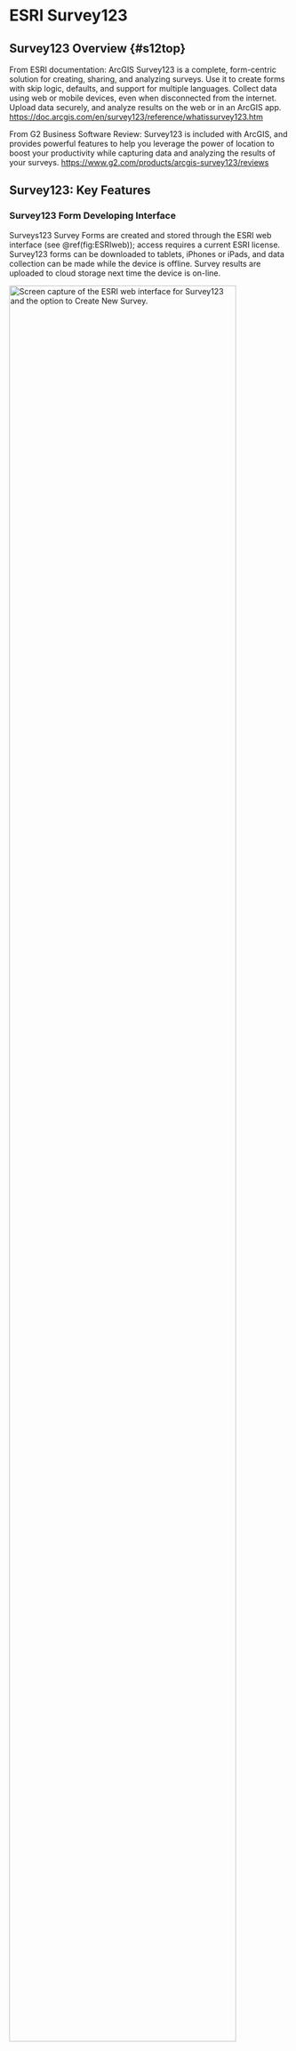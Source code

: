
# ESRI Survey123 

## Survey123 Overview  {#s12top} 

From ESRI documentation: ArcGIS Survey123 is a complete, form-centric solution for creating, sharing, and analyzing surveys. Use it to create forms with skip logic, defaults, and support for multiple languages. Collect data using web or mobile devices, even when disconnected from the internet. Upload data securely, and analyze results on the web or in an ArcGIS app. 
https://doc.arcgis.com/en/survey123/reference/whatissurvey123.htm

From G2 Business Software Review: Survey123 is included with ArcGIS, and provides powerful features to help you leverage the power of location to boost your productivity while capturing data and analyzing the results of your surveys. https://www.g2.com/products/arcgis-survey123/reviews


## Survey123: Key Features 

### Survey123 Form Developing Interface

Surveys123 Survey Forms are created and stored through the ESRI web interface (see \@ref(fig:ESRIweb)); access requires a current ESRI license. Survey123 forms can be downloaded to tablets, iPhones or iPads, and data collection can be made while the device is offline. Survey results are uploaded to cloud storage next time the device is on-line. 





<div class="figure">
<img src="images/survey123/ESRIweb.png" alt="Screen capture of the ESRI web interface for Survey123 and the option to Create New Survey." width="90%" />
<p class="caption">(\#fig:ESRIweb)Screen capture of the ESRI web interface for Survey123 and the option to Create New Survey.</p>
</div>

There are two main options for designing a Survey123 survey form (\@ref(fig:ESRIweb2)): the Web Designer or Survey123 Connect tool. The Web Designer is a web-based menu-driven GUI that does not require learning any specific coding to set up a basic survey form.  Survey questions and response types can be specified using a drag and drop tool.



<div class="figure">
<img src="images/survey123/ESRIweb2.png" alt="Screen capture of the ESRI web interface for Survey123 highlighting the two main options for designing a Survey123 form: the web designer or the Survey123 Connect tool." width="90%" />
<p class="caption">(\#fig:ESRIweb2)Screen capture of the ESRI web interface for Survey123 highlighting the two main options for designing a Survey123 form: the web designer or the Survey123 Connect tool.</p>
</div>



Survey123 Connect is an option for more advanced survey form design, such as a nested structure or calculated responses from user inputs.  The Survey123 Connect approach requires defining the more advanced form properties within an ‘XLSForm spreadsheet’ using the XLSForm coding language (XLSForm spreadsheets: \@ref(fig:xlsform) and \@ref(fig:xlsform2)).  ESRI documentation for both Web designer and Connect can be found at: https://doc.arcgis.com/en/survey123/browser/create-surveys/createsurveys.htm
XLSForm formatting language is described at: https://xlsform.org/en/.


<div class="figure">
<img src="images/survey123/survey123_xlsform.png" alt="Screen capture of ESRI Survey123 Connect software demonstrating the use of the XLSForm spreadsheet-based coding language and the ability to directly edit the JavaScript code that is linked to XLSForm parameters." width="90%" />
<p class="caption">(\#fig:xlsform)Screen capture of ESRI Survey123 Connect software demonstrating the use of the XLSForm spreadsheet-based coding language and the ability to directly edit the JavaScript code that is linked to XLSForm parameters.</p>
</div>



<div class="figure">
<img src="images/survey123/survey123_xlsform2.png" alt="Screen capture of ArcGIS website description of the XLSForm features: https://gis.idaho.gov/wp-content/uploads/2021/03/ArcGIS-Apps-for-the-Field-State-of-ID.pdf." width="90%" />
<p class="caption">(\#fig:xlsform2)Screen capture of ArcGIS website description of the XLSForm features: https://gis.idaho.gov/wp-content/uploads/2021/03/ArcGIS-Apps-for-the-Field-State-of-ID.pdf.</p>
</div>


## Survey123: Criteria Tables

### Survey123: Forms Options




<div style="border: 1px solid #ddd; padding: 0px; overflow-y: scroll; height:600px; overflow-x: scroll; width:800px; "><table class=" lightable-paper table" style='font-family: "Arial Narrow", arial, helvetica, sans-serif; margin-left: auto; margin-right: auto; font-size: 18px; width: auto !important; margin-left: auto; margin-right: auto;'>
<caption style="font-size: initial !important;">(\#tab:s1form)Forms Options</caption>
 <thead>
  <tr>
   <th style="text-align:left;position: sticky; top:0; background-color: #FFFFFF;position: sticky; top:0; background-color: #FFFFFF;"> Category </th>
   <th style="text-align:left;position: sticky; top:0; background-color: #FFFFFF;position: sticky; top:0; background-color: #FFFFFF;"> Feature </th>
   <th style="text-align:left;position: sticky; top:0; background-color: #FFFFFF;position: sticky; top:0; background-color: #FFFFFF;"> Available </th>
   <th style="text-align:left;position: sticky; top:0; background-color: #FFFFFF;position: sticky; top:0; background-color: #FFFFFF;"> Description </th>
   <th style="text-align:left;position: sticky; top:0; background-color: #FFFFFF;position: sticky; top:0; background-color: #FFFFFF;"> Group Notes </th>
   <th style="text-align:left;position: sticky; top:0; background-color: #FFFFFF;position: sticky; top:0; background-color: #FFFFFF;"> External  Reviews </th>
   <th style="text-align:left;position: sticky; top:0; background-color: #FFFFFF;position: sticky; top:0; background-color: #FFFFFF;"> Score(0-3) </th>
  </tr>
 </thead>
<tbody>
  <tr>
   <td style="text-align:left;min-width: 2cm; font-weight: bold;max-width: 3cm; font-weight: bold;"> Data entry validation/QC </td>
   <td style="text-align:left;min-width: 2cm; max-width: 3cm; "> Geo-referencing </td>
   <td style="text-align:left;min-width: 2cm; max-width: 2.5cm; "> Yes </td>
   <td style="text-align:left;min-width: 4.5cm; max-width: 5cm; "> Every Survey123 entry (object?) has an associated lat/long data </td>
   <td style="text-align:left;min-width: 4.5cm; max-width: 5cm; "> Uses device navigation: phone app or GPS device; Data can open in data in ArcGIS maps directly; Can change base map; Default is current location; Can tap the map to change location [test](https://doc.arcgis.com/en/survey123/browser/analyze-results/viewresults.htm#:~:text=Under%20the%20title%20for%20your,geodatabase%20and%20download%20your%20data) </td>
   <td style="text-align:left;min-width: 2cm; ">  </td>
   <td style="text-align:left;min-width: 3cm; "> 3 </td>
  </tr>
  <tr>
   <td style="text-align:left;min-width: 2cm; font-weight: bold;max-width: 3cm; font-weight: bold;">  </td>
   <td style="text-align:left;min-width: 2cm; max-width: 3cm; "> Constrained choices from a list </td>
   <td style="text-align:left;min-width: 2cm; max-width: 2.5cm; "> Yes </td>
   <td style="text-align:left;min-width: 4.5cm; max-width: 5cm; "> Web Designer </td>
   <td style="text-align:left;min-width: 4.5cm; max-width: 5cm; "> -Restricted lengths, Default values (e.g., Date, Time from device) </td>
   <td style="text-align:left;min-width: 2cm; ">  </td>
   <td style="text-align:left;min-width: 3cm; "> 2 </td>
  </tr>
  <tr>
   <td style="text-align:left;min-width: 2cm; font-weight: bold;max-width: 3cm; font-weight: bold;">  </td>
   <td style="text-align:left;min-width: 2cm; max-width: 3cm; ">  </td>
   <td style="text-align:left;min-width: 2cm; max-width: 2.5cm; "> Yes </td>
   <td style="text-align:left;min-width: 4.5cm; max-width: 5cm; "> Survey123 Connect: XLSForm spreadsheet </td>
   <td style="text-align:left;min-width: 4.5cm; max-width: 5cm; "> Above functionality, plus more advanced options such as: - select multiple responses from a list;smart fields: expressions and formulas to control the allowable input (e.g., total percentage &lt;= 100%)
- Auto limit by partial input
- Auto-completed suggestion </td>
   <td style="text-align:left;min-width: 2cm; ">  </td>
   <td style="text-align:left;min-width: 3cm; "> 1 </td>
  </tr>
  <tr>
   <td style="text-align:left;min-width: 2cm; font-weight: bold;max-width: 3cm; font-weight: bold;">  </td>
   <td style="text-align:left;min-width: 2cm; max-width: 3cm; "> Rules guiding answer series (e.g., “Conditional Questions” and “Skips”) </td>
   <td style="text-align:left;min-width: 2cm; max-width: 2.5cm; "> Yes </td>
   <td style="text-align:left;min-width: 4.5cm; max-width: 5cm; "> Web Designer  </td>
   <td style="text-align:left;min-width: 4.5cm; max-width: 5cm; "> This can be done with Web Designer using the ‘Set rule function’; However, in Web Designer, this function is limited to Single choice, Dropdown, Likert scale, and Rating questions </td>
   <td style="text-align:left;min-width: 2cm; "> [tst4](https://support.esri.com/en/technical-article/000022942) </td>
   <td style="text-align:left;min-width: 3cm; ">  </td>
  </tr>
  <tr>
   <td style="text-align:left;min-width: 2cm; font-weight: bold;max-width: 3cm; font-weight: bold;">  </td>
   <td style="text-align:left;min-width: 2cm; max-width: 3cm; ">  </td>
   <td style="text-align:left;min-width: 2cm; max-width: 2.5cm; "> Yes </td>
   <td style="text-align:left;min-width: 4.5cm; max-width: 5cm; "> Survey123 Connect: XLSForm spreadsheet </td>
   <td style="text-align:left;min-width: 4.5cm; max-width: 5cm; ">  </td>
   <td style="text-align:left;min-width: 2cm; ">  </td>
   <td style="text-align:left;min-width: 3cm; ">  </td>
  </tr>
  <tr>
   <td style="text-align:left;min-width: 2cm; font-weight: bold;max-width: 3cm; font-weight: bold;">  </td>
   <td style="text-align:left;min-width: 2cm; max-width: 3cm; "> Constrained choices from an external table </td>
   <td style="text-align:left;min-width: 2cm; max-width: 2.5cm; ">  </td>
   <td style="text-align:left;min-width: 4.5cm; max-width: 5cm; ">  </td>
   <td style="text-align:left;min-width: 4.5cm; max-width: 5cm; ">  </td>
   <td style="text-align:left;min-width: 2cm; ">  </td>
   <td style="text-align:left;min-width: 3cm; ">  </td>
  </tr>
  <tr>
   <td style="text-align:left;min-width: 2cm; font-weight: bold;max-width: 3cm; font-weight: bold;">  </td>
   <td style="text-align:left;min-width: 2cm; max-width: 3cm; "> Form Version Control </td>
   <td style="text-align:left;min-width: 2cm; max-width: 2.5cm; ">  </td>
   <td style="text-align:left;min-width: 4.5cm; max-width: 5cm; ">  </td>
   <td style="text-align:left;min-width: 4.5cm; max-width: 5cm; ">  </td>
   <td style="text-align:left;min-width: 2cm; ">  </td>
   <td style="text-align:left;min-width: 3cm; ">  </td>
  </tr>
  <tr>
   <td style="text-align:left;min-width: 2cm; font-weight: bold;max-width: 3cm; font-weight: bold;">  </td>
   <td style="text-align:left;min-width: 2cm; max-width: 3cm; "> Real-time Data Review </td>
   <td style="text-align:left;min-width: 2cm; max-width: 2.5cm; "> Yes </td>
   <td style="text-align:left;min-width: 4.5cm; max-width: 5cm; "> Survey123 HUB </td>
   <td style="text-align:left;min-width: 4.5cm; max-width: 5cm; "> The HUB webbased tool allows one to review raw data and summarize data submitted to each survey in the ‘Data’ and ‘Analyze’ tabs; Other summaries: word clouds, frequency plots </td>
   <td style="text-align:left;min-width: 2cm; ">  </td>
   <td style="text-align:left;min-width: 3cm; ">  </td>
  </tr>
  <tr>
   <td style="text-align:left;min-width: 2cm; font-weight: bold;max-width: 3cm; font-weight: bold;">  </td>
   <td style="text-align:left;min-width: 2cm; max-width: 3cm; ">  </td>
   <td style="text-align:left;min-width: 2cm; max-width: 2.5cm; "> No </td>
   <td style="text-align:left;min-width: 4.5cm; max-width: 5cm; "> Survey123 Connect </td>
   <td style="text-align:left;min-width: 4.5cm; max-width: 5cm; "> In trial demo, it was difficult to produce a listing of the lengths which was needed for field QC </td>
   <td style="text-align:left;min-width: 2cm; ">  </td>
   <td style="text-align:left;min-width: 3cm; ">  </td>
  </tr>
  <tr>
   <td style="text-align:left;min-width: 2cm; font-weight: bold;max-width: 3cm; font-weight: bold;">  </td>
   <td style="text-align:left;min-width: 2cm; max-width: 3cm; "> Real-time Edit (“on the fly”) </td>
   <td style="text-align:left;min-width: 2cm; max-width: 2.5cm; "> Yes </td>
   <td style="text-align:left;min-width: 4.5cm; max-width: 5cm; "> User needs to open a separate tab to edit the responses </td>
   <td style="text-align:left;min-width: 4.5cm; max-width: 5cm; ">  </td>
   <td style="text-align:left;min-width: 2cm; ">  </td>
   <td style="text-align:left;min-width: 3cm; ">  </td>
  </tr>
  <tr>
   <td style="text-align:left;min-width: 2cm; font-weight: bold;max-width: 3cm; font-weight: bold;"> Ease of Form Development </td>
   <td style="text-align:left;min-width: 2cm; max-width: 3cm; "> Intuitive form design tool </td>
   <td style="text-align:left;min-width: 2cm; max-width: 2.5cm; "> Yes </td>
   <td style="text-align:left;min-width: 4.5cm; max-width: 5cm; "> Web designer </td>
   <td style="text-align:left;min-width: 4.5cm; max-width: 5cm; "> Web designer intuitive </td>
   <td style="text-align:left;min-width: 2cm; ">  </td>
   <td style="text-align:left;min-width: 3cm; ">  </td>
  </tr>
  <tr>
   <td style="text-align:left;min-width: 2cm; font-weight: bold;max-width: 3cm; font-weight: bold;">  </td>
   <td style="text-align:left;min-width: 2cm; max-width: 3cm; ">  </td>
   <td style="text-align:left;min-width: 2cm; max-width: 2.5cm; "> No </td>
   <td style="text-align:left;min-width: 4.5cm; max-width: 5cm; "> Survey123 Connect: XLSForm spreadsheet </td>
   <td style="text-align:left;min-width: 4.5cm; max-width: 5cm; "> XLSForm formatting language required some effort to pick up. </td>
   <td style="text-align:left;min-width: 2cm; ">  </td>
   <td style="text-align:left;min-width: 3cm; ">  </td>
  </tr>
  <tr>
   <td style="text-align:left;min-width: 2cm; font-weight: bold;max-width: 3cm; font-weight: bold;">  </td>
   <td style="text-align:left;min-width: 2cm; max-width: 3cm; "> Coding language required? </td>
   <td style="text-align:left;min-width: 2cm; max-width: 2.5cm; "> No </td>
   <td style="text-align:left;min-width: 4.5cm; max-width: 5cm; "> Web designer </td>
   <td style="text-align:left;min-width: 4.5cm; max-width: 5cm; "> Web designer is a GUI tool that is menu driven and does not require learning any coding </td>
   <td style="text-align:left;min-width: 2cm; ">  </td>
   <td style="text-align:left;min-width: 3cm; ">  </td>
  </tr>
  <tr>
   <td style="text-align:left;min-width: 2cm; font-weight: bold;max-width: 3cm; font-weight: bold;">  </td>
   <td style="text-align:left;min-width: 2cm; max-width: 3cm; ">  </td>
   <td style="text-align:left;min-width: 2cm; max-width: 2.5cm; "> Yes </td>
   <td style="text-align:left;min-width: 4.5cm; max-width: 5cm; "> XLSForm spreadsheet </td>
   <td style="text-align:left;min-width: 4.5cm; max-width: 5cm; "> Survey123 Connect is an option for more advanced survey designs which requires configuration of an ‘XLSForm spreadsheet’.  XLSForm is an ESRII coding language specific to forms configuration. </td>
   <td style="text-align:left;min-width: 2cm; "> Can be hard to edit XLSForm code: 
“Per my experience, if I delete some of the questions and add other [using] filters for the answers through the [XLSForm spread sheet], the answers will be totally. So, every time I have to make a new form for every survey in order to avoid messy information.”     
[tst2](https://www.g2.com/products/arcgis-survey123/reviews?page=2#survey-response-2154622) </td>
   <td style="text-align:left;min-width: 3cm; ">  </td>
  </tr>
  <tr>
   <td style="text-align:left;min-width: 2cm; font-weight: bold;max-width: 3cm; font-weight: bold;">  </td>
   <td style="text-align:left;min-width: 2cm; max-width: 3cm; "> Different styles of question types </td>
   <td style="text-align:left;min-width: 2cm; max-width: 2.5cm; "> Yes </td>
   <td style="text-align:left;min-width: 4.5cm; max-width: 5cm; "> Web Designer  </td>
   <td style="text-align:left;min-width: 4.5cm; max-width: 5cm; "> Yes, both Web designer and Connect provide a range of question types: </td>
   <td style="text-align:left;min-width: 2cm; "> https://doc.arcgis.com/en/survey123/browser/create-surveys/webdesigneressentials.htm </td>
   <td style="text-align:left;min-width: 3cm; ">  </td>
  </tr>
  <tr>
   <td style="text-align:left;min-width: 2cm; font-weight: bold;max-width: 3cm; font-weight: bold;">  </td>
   <td style="text-align:left;min-width: 2cm; max-width: 3cm; ">  </td>
   <td style="text-align:left;min-width: 2cm; max-width: 2.5cm; "> Yes </td>
   <td style="text-align:left;min-width: 4.5cm; max-width: 5cm; "> Survey123 Connect: XLSForm spreadsheet </td>
   <td style="text-align:left;min-width: 4.5cm; max-width: 5cm; ">  </td>
   <td style="text-align:left;min-width: 2cm; ">  </td>
   <td style="text-align:left;min-width: 3cm; ">  </td>
  </tr>
  <tr>
   <td style="text-align:left;min-width: 2cm; font-weight: bold;max-width: 3cm; font-weight: bold;">  </td>
   <td style="text-align:left;min-width: 2cm; max-width: 3cm; "> Flexibility to configure in a logical order for field entry (e.g., nested desgin) </td>
   <td style="text-align:left;min-width: 2cm; max-width: 2.5cm; "> No </td>
   <td style="text-align:left;min-width: 4.5cm; max-width: 5cm; "> Web Designer  </td>
   <td style="text-align:left;min-width: 4.5cm; max-width: 5cm; ">  </td>
   <td style="text-align:left;min-width: 2cm; ">  </td>
   <td style="text-align:left;min-width: 3cm; ">  </td>
  </tr>
  <tr>
   <td style="text-align:left;min-width: 2cm; font-weight: bold;max-width: 3cm; font-weight: bold;">  </td>
   <td style="text-align:left;min-width: 2cm; max-width: 3cm; ">  </td>
   <td style="text-align:left;min-width: 2cm; max-width: 2.5cm; "> Yes </td>
   <td style="text-align:left;min-width: 4.5cm; max-width: 5cm; "> Survey123 Connect: XLSForm spreadsheet </td>
   <td style="text-align:left;min-width: 4.5cm; max-width: 5cm; "> In trial demo (Appendix 3): The XLSForm coding was required to represent a nested sampling design; this effort was time consuming to optimize </td>
   <td style="text-align:left;min-width: 2cm; ">  </td>
   <td style="text-align:left;min-width: 3cm; ">  </td>
  </tr>
  <tr>
   <td style="text-align:left;min-width: 2cm; font-weight: bold;max-width: 3cm; font-weight: bold;"> Other IEP Survey needs </td>
   <td style="text-align:left;min-width: 2cm; max-width: 3cm; "> Permissions Management </td>
   <td style="text-align:left;min-width: 2cm; max-width: 2.5cm; "> Yes </td>
   <td style="text-align:left;min-width: 4.5cm; max-width: 5cm; ">  </td>
   <td style="text-align:left;min-width: 4.5cm; max-width: 5cm; ">  </td>
   <td style="text-align:left;min-width: 2cm; ">  </td>
   <td style="text-align:left;min-width: 3cm; ">  </td>
  </tr>
  <tr>
   <td style="text-align:left;min-width: 2cm; font-weight: bold;max-width: 3cm; font-weight: bold;">  </td>
   <td style="text-align:left;min-width: 2cm; max-width: 3cm; "> Muti-users of an app </td>
   <td style="text-align:left;min-width: 2cm; max-width: 2.5cm; "> Yes </td>
   <td style="text-align:left;min-width: 4.5cm; max-width: 5cm; "> More than one user can submit data to an app at a time (same database); Survey123 HUB: can review responses by user </td>
   <td style="text-align:left;min-width: 4.5cm; max-width: 5cm; ">  </td>
   <td style="text-align:left;min-width: 2cm; ">  </td>
   <td style="text-align:left;min-width: 3cm; ">  </td>
  </tr>
  <tr>
   <td style="text-align:left;min-width: 2cm; font-weight: bold;max-width: 3cm; font-weight: bold;">  </td>
   <td style="text-align:left;min-width: 2cm; max-width: 3cm; "> Off-line capacity </td>
   <td style="text-align:left;min-width: 2cm; max-width: 2.5cm; "> Yes </td>
   <td style="text-align:left;min-width: 4.5cm; max-width: 5cm; "> Field App works offline and online </td>
   <td style="text-align:left;min-width: 4.5cm; max-width: 5cm; "> Does the data uploads automatically when back on-line?? </td>
   <td style="text-align:left;min-width: 2cm; ">  </td>
   <td style="text-align:left;min-width: 3cm; ">  </td>
  </tr>
  <tr>
   <td style="text-align:left;min-width: 2cm; font-weight: bold;max-width: 3cm; font-weight: bold;"> User Accessability </td>
   <td style="text-align:left;min-width: 2cm; max-width: 3cm; "> Multiple-language options </td>
   <td style="text-align:left;min-width: 2cm; max-width: 2.5cm; "> Yes </td>
   <td style="text-align:left;min-width: 4.5cm; max-width: 5cm; "> Form can be transposed to other languages; language of stored responses can be specified. </td>
   <td style="text-align:left;min-width: 4.5cm; max-width: 5cm; ">  </td>
   <td style="text-align:left;min-width: 2cm; ">  </td>
   <td style="text-align:left;min-width: 3cm; ">  </td>
  </tr>
  <tr>
   <td style="text-align:left;min-width: 2cm; font-weight: bold;max-width: 3cm; font-weight: bold;">  </td>
   <td style="text-align:left;min-width: 2cm; max-width: 3cm; "> Font adjustment/Speak-to-text </td>
   <td style="text-align:left;min-width: 2cm; max-width: 2.5cm; ">  </td>
   <td style="text-align:left;min-width: 4.5cm; max-width: 5cm; ">  </td>
   <td style="text-align:left;min-width: 4.5cm; max-width: 5cm; ">  </td>
   <td style="text-align:left;min-width: 2cm; ">  </td>
   <td style="text-align:left;min-width: 3cm; ">  </td>
  </tr>
</tbody>
</table></div>


### Survey123: Data Interface {#S12dat}



<div style="border: 1px solid #ddd; padding: 0px; overflow-y: scroll; height:600px; overflow-x: scroll; width:800px; "><table class=" lightable-paper table" style='font-family: "Arial Narrow", arial, helvetica, sans-serif; margin-left: auto; margin-right: auto; font-size: 18px; width: auto !important; margin-left: auto; margin-right: auto;'>
<caption style="font-size: initial !important;">(\#tab:s12dat)Data Interface Options</caption>
 <thead>
  <tr>
   <th style="text-align:left;position: sticky; top:0; background-color: #FFFFFF;position: sticky; top:0; background-color: #FFFFFF;"> Category </th>
   <th style="text-align:left;position: sticky; top:0; background-color: #FFFFFF;position: sticky; top:0; background-color: #FFFFFF;"> Feature </th>
   <th style="text-align:left;position: sticky; top:0; background-color: #FFFFFF;position: sticky; top:0; background-color: #FFFFFF;"> Available </th>
   <th style="text-align:left;position: sticky; top:0; background-color: #FFFFFF;position: sticky; top:0; background-color: #FFFFFF;"> Description </th>
   <th style="text-align:left;position: sticky; top:0; background-color: #FFFFFF;position: sticky; top:0; background-color: #FFFFFF;"> Group Notes </th>
   <th style="text-align:left;position: sticky; top:0; background-color: #FFFFFF;position: sticky; top:0; background-color: #FFFFFF;"> External  Reviews </th>
   <th style="text-align:left;position: sticky; top:0; background-color: #FFFFFF;position: sticky; top:0; background-color: #FFFFFF;"> Score(0-3) </th>
  </tr>
 </thead>
<tbody>
  <tr>
   <td style="text-align:left;min-width: 2cm; font-weight: bold;max-width: 3cm; font-weight: bold;"> Database interface </td>
   <td style="text-align:left;min-width: 2cm; max-width: 3cm; "> Cloud-storage </td>
   <td style="text-align:left;min-width: 2cm; max-width: 2.5cm; "> Yes </td>
   <td style="text-align:left;min-width: 4.5cm; max-width: 5cm; "> All Survey123 items (forms, web maps, tabular reference data, survey records) are stored in the respective ArcGIS Survey Hub online account https://survey123.arcgis.com/

ArcGIS Hub is a cloud-based engagement platform.  ArcGIS Hub is automatically available with a subscription to ArcGIS Online. </td>
   <td style="text-align:left;min-width: 4.5cm; max-width: 5cm; ">  </td>
   <td style="text-align:left;min-width: 2cm; "> ArcGIS Survey123 consumes ArcGIS Online credits for storage, geocoding, and when printing reports (how does this relate to a State account?) </td>
   <td style="text-align:left;min-width: 3cm; ">  </td>
  </tr>
  <tr>
   <td style="text-align:left;min-width: 2cm; font-weight: bold;max-width: 3cm; font-weight: bold;">  </td>
   <td style="text-align:left;min-width: 2cm; max-width: 3cm; "> Direct integration with database </td>
   <td style="text-align:left;min-width: 2cm; max-width: 2.5cm; "> No </td>
   <td style="text-align:left;min-width: 4.5cm; max-width: 5cm; "> Not a feature of Survey123 per se; would need to be configured by a database manager </td>
   <td style="text-align:left;min-width: 4.5cm; max-width: 5cm; "> As far as I can tell, Survey123 does not have a tool for integrating data into editing SQL or Access databases; need to verify </td>
   <td style="text-align:left;min-width: 2cm; ">  </td>
   <td style="text-align:left;min-width: 3cm; ">  </td>
  </tr>
  <tr>
   <td style="text-align:left;min-width: 2cm; font-weight: bold;max-width: 3cm; font-weight: bold;">  </td>
   <td style="text-align:left;min-width: 2cm; max-width: 3cm; "> Integrate data from local tables </td>
   <td style="text-align:left;min-width: 2cm; max-width: 2.5cm; "> Yes </td>
   <td style="text-align:left;min-width: 4.5cm; max-width: 5cm; "> Reference lists can reside in additional tabs in the XLSForm spreadsheet </td>
   <td style="text-align:left;min-width: 4.5cm; max-width: 5cm; "> Are these tables actually on the local hard drive or web based?  Need to verify </td>
   <td style="text-align:left;min-width: 2cm; ">  </td>
   <td style="text-align:left;min-width: 3cm; ">  </td>
  </tr>
  <tr>
   <td style="text-align:left;min-width: 2cm; font-weight: bold;max-width: 3cm; font-weight: bold;"> Edit after transfer </td>
   <td style="text-align:left;min-width: 2cm; max-width: 3cm; "> Editing data ‘on-the-fly’ (data already submitted) </td>
   <td style="text-align:left;min-width: 2cm; max-width: 2.5cm; "> Not easily done </td>
   <td style="text-align:left;min-width: 4.5cm; max-width: 5cm; "> Survey responses submitted to the web-based database from a user's device can be edited from the Sent folder in the Survey123 field app

The owner of a survey can also edit any responses sent for their survey on the survey's Data page on the Survey123 website, or in the web app using URL parameters.   https://doc.arcgis.com/en/survey123/browser/get-answers/editexistingdata.htm </td>
   <td style="text-align:left;min-width: 4.5cm; max-width: 5cm; "> In trial demo: User noted that it was not possible to view the full list of fish lengths, and it was not easy to edit responses ‘on-the-fly’) [See Yolo BiPass Survey123 Demo](#yoldem)) </td>
   <td style="text-align:left;min-width: 2cm; ">  </td>
   <td style="text-align:left;min-width: 3cm; ">  </td>
  </tr>
  <tr>
   <td style="text-align:left;min-width: 2cm; font-weight: bold;max-width: 3cm; font-weight: bold;"> Data format </td>
   <td style="text-align:left;min-width: 2cm; max-width: 3cm; "> Open (standard) format output </td>
   <td style="text-align:left;min-width: 2cm; max-width: 2.5cm; "> Yes </td>
   <td style="text-align:left;min-width: 4.5cm; max-width: 5cm; "> Can be downloaded as .CSV; User selects output format (CSV, Excel, KML, shapefile, or file geodatabase)  </td>
   <td style="text-align:left;min-width: 4.5cm; max-width: 5cm; ">  </td>
   <td style="text-align:left;min-width: 2cm; "> Data can open in data in ArcGIS maps directly </td>
   <td style="text-align:left;min-width: 3cm; ">  </td>
  </tr>
  <tr>
   <td style="text-align:left;min-width: 2cm; font-weight: bold;max-width: 3cm; font-weight: bold;">  </td>
   <td style="text-align:left;min-width: 2cm; max-width: 3cm; "> Data format logical / useable </td>
   <td style="text-align:left;min-width: 2cm; max-width: 2.5cm; "> Somewhat difficult </td>
   <td style="text-align:left;min-width: 4.5cm; max-width: 5cm; "> Exported in relational tables associated with nested forms design; used key ID to associate across levels; direct database update options not available </td>
   <td style="text-align:left;min-width: 4.5cm; max-width: 5cm; "> In trial demo (Appendix 3): The format of the .csv exported data was difficult to work with and required significant post-processing </td>
   <td style="text-align:left;min-width: 2cm; "> “Cannot export in a clean way. Changes to the feature service do not translate to the online page, so you can't export from there in a way that leaves all the disabled fields off.”
https://www.g2.com/products/arcgis-survey123/reviews#survey-response-2743872

“There should be better tools to manage the resulting database when the schema needs to change.”
https://www.g2.com/products/arcgis-survey123/reviews#survey-response-2743872 </td>
   <td style="text-align:left;min-width: 3cm; ">  </td>
  </tr>
  <tr>
   <td style="text-align:left;min-width: 2cm; font-weight: bold;max-width: 3cm; font-weight: bold;"> Data transfer </td>
   <td style="text-align:left;min-width: 2cm; max-width: 3cm; "> Real-time data transfer </td>
   <td style="text-align:left;min-width: 2cm; max-width: 2.5cm; "> Yes </td>
   <td style="text-align:left;min-width: 4.5cm; max-width: 5cm; "> Data can open in data in ArcGIS maps directly </td>
   <td style="text-align:left;min-width: 4.5cm; max-width: 5cm; ">  </td>
   <td style="text-align:left;min-width: 2cm; ">  </td>
   <td style="text-align:left;min-width: 3cm; ">  </td>
  </tr>
  <tr>
   <td style="text-align:left;min-width: 2cm; font-weight: bold;max-width: 3cm; font-weight: bold;">  </td>
   <td style="text-align:left;min-width: 2cm; max-width: 3cm; "> Cloud connectivity &amp; back up </td>
   <td style="text-align:left;min-width: 2cm; max-width: 2.5cm; "> Yes </td>
   <td style="text-align:left;min-width: 4.5cm; max-width: 5cm; "> Cloud connectivity &amp; back up </td>
   <td style="text-align:left;min-width: 4.5cm; max-width: 5cm; ">  </td>
   <td style="text-align:left;min-width: 2cm; ">  </td>
   <td style="text-align:left;min-width: 3cm; ">  </td>
  </tr>
  <tr>
   <td style="text-align:left;min-width: 2cm; font-weight: bold;max-width: 3cm; font-weight: bold;"> Data change logs </td>
   <td style="text-align:left;min-width: 2cm; max-width: 3cm; "> Audit trails (data version control) </td>
   <td style="text-align:left;min-width: 2cm; max-width: 2.5cm; "> No </td>
   <td style="text-align:left;min-width: 4.5cm; max-width: 5cm; ">  </td>
   <td style="text-align:left;min-width: 4.5cm; max-width: 5cm; "> As far as I can tell, Survey123 does not have mechanism for logging data edits; need to verify </td>
   <td style="text-align:left;min-width: 2cm; ">  </td>
   <td style="text-align:left;min-width: 3cm; ">  </td>
  </tr>
</tbody>
</table></div>




###  Survey123: Photo Integration and External Sensors {#s12pho}


<div style="border: 1px solid #ddd; padding: 0px; overflow-y: scroll; height:600px; overflow-x: scroll; width:800px; "><table class=" lightable-paper table" style='font-family: "Arial Narrow", arial, helvetica, sans-serif; margin-left: auto; margin-right: auto; font-size: 18px; width: auto !important; margin-left: auto; margin-right: auto;'>
<caption style="font-size: initial !important;">(\#tab:s12pho)Photo Integration and External Sensors</caption>
 <thead>
  <tr>
   <th style="text-align:left;position: sticky; top:0; background-color: #FFFFFF;position: sticky; top:0; background-color: #FFFFFF;"> Category </th>
   <th style="text-align:left;position: sticky; top:0; background-color: #FFFFFF;position: sticky; top:0; background-color: #FFFFFF;"> Feature </th>
   <th style="text-align:left;position: sticky; top:0; background-color: #FFFFFF;position: sticky; top:0; background-color: #FFFFFF;"> Available </th>
   <th style="text-align:left;position: sticky; top:0; background-color: #FFFFFF;position: sticky; top:0; background-color: #FFFFFF;"> Group Notes </th>
   <th style="text-align:left;position: sticky; top:0; background-color: #FFFFFF;position: sticky; top:0; background-color: #FFFFFF;"> External  Reviews </th>
   <th style="text-align:left;position: sticky; top:0; background-color: #FFFFFF;position: sticky; top:0; background-color: #FFFFFF;"> Score(0-3) </th>
  </tr>
 </thead>
<tbody>
  <tr>
   <td style="text-align:left;min-width: 2cm; font-weight: bold;max-width: 3cm; font-weight: bold;"> Photo Integration </td>
   <td style="text-align:left;min-width: 2cm; max-width: 3cm; "> Collect photo &amp; assoc. with element </td>
   <td style="text-align:left;min-width: 2cm; max-width: 2.5cm; "> Yes </td>
   <td style="text-align:left;min-width: 4.5cm; max-width: 5cm; "> multiple photos can be linked to a question field with comments and associated question to a record </td>
   <td style="text-align:left;min-width: 4.5cm; max-width: 5cm; ">  </td>
   <td style="text-align:left;min-width: 2cm; ">  </td>
  </tr>
  <tr>
   <td style="text-align:left;min-width: 2cm; font-weight: bold;max-width: 3cm; font-weight: bold;">  </td>
   <td style="text-align:left;min-width: 2cm; max-width: 3cm; "> Ease of interface </td>
   <td style="text-align:left;min-width: 2cm; max-width: 2.5cm; "> Yes </td>
   <td style="text-align:left;min-width: 4.5cm; max-width: 5cm; ">  </td>
   <td style="text-align:left;min-width: 4.5cm; max-width: 5cm; "> "We have problems however, when it comes to photos. If a previous user has submitted photos, a later user can not. Also, it seems there are issues period in submitting photos on any record that is not the initial creating. Users editing a record within survey 123 cannot see photos submitted be previous users.”

https://www.g2.com/products/arcgis-survey123/reviews#survey-response-2743872 </td>
   <td style="text-align:left;min-width: 2cm; ">  </td>
  </tr>
  <tr>
   <td style="text-align:left;min-width: 2cm; font-weight: bold;max-width: 3cm; font-weight: bold;">  </td>
   <td style="text-align:left;min-width: 2cm; max-width: 3cm; "> Multi-photo per element (and # limit) </td>
   <td style="text-align:left;min-width: 2cm; max-width: 2.5cm; "> Yes </td>
   <td style="text-align:left;min-width: 4.5cm; max-width: 5cm; "> You can allow the user to submit multiple files in the one question response, up to a maximum of 99. 
The maximum file size for an individual attachment submitted from the Survey123 field app is 10 MB. </td>
   <td style="text-align:left;min-width: 4.5cm; max-width: 5cm; ">  </td>
   <td style="text-align:left;min-width: 2cm; ">  </td>
  </tr>
  <tr>
   <td style="text-align:left;min-width: 2cm; font-weight: bold;max-width: 3cm; font-weight: bold;">  </td>
   <td style="text-align:left;min-width: 2cm; max-width: 3cm; "> Drawing/Annotating on photo </td>
   <td style="text-align:left;min-width: 2cm; max-width: 2.5cm; "> Yes </td>
   <td style="text-align:left;min-width: 4.5cm; max-width: 5cm; "> The September 2021 release of ArcGIS Survey123 (version 3.13) includes ability to draw and annotate questions in the Survey123 field app. </td>
   <td style="text-align:left;min-width: 4.5cm; max-width: 5cm; "> https://community.esri.com/t5/arcgis-survey123-blog/updates-to-draw-and-annotate-in-arcgis-survey123/ba-p/1100656#:~:text=Draw%20and%20annotate%20are%20staple,a%20snapshot%20of%20a%20map. </td>
   <td style="text-align:left;min-width: 2cm; ">  </td>
  </tr>
  <tr>
   <td style="text-align:left;min-width: 2cm; font-weight: bold;max-width: 3cm; font-weight: bold;"> X-tern sensors </td>
   <td style="text-align:left;min-width: 2cm; max-width: 3cm; "> GPS from device </td>
   <td style="text-align:left;min-width: 2cm; max-width: 2.5cm; "> Yes </td>
   <td style="text-align:left;min-width: 4.5cm; max-width: 5cm; "> GPS precision only as good as app on device </td>
   <td style="text-align:left;min-width: 4.5cm; max-width: 5cm; "> “The tool needs to have better integration capabilities with GPS and Bluetooth devices in order to capture location at a better scale than the tablet of phone can offer.” https://www.g2.com/products/arcgis-survey123/reviews?page=2#survey-response-766508 </td>
   <td style="text-align:left;min-width: 2cm; ">  </td>
  </tr>
  <tr>
   <td style="text-align:left;min-width: 2cm; font-weight: bold;max-width: 3cm; font-weight: bold;">  </td>
   <td style="text-align:left;min-width: 2cm; max-width: 3cm; "> Integrate data from bar codes </td>
   <td style="text-align:left;min-width: 2cm; max-width: 2.5cm; "> Yes </td>
   <td style="text-align:left;min-width: 4.5cm; max-width: 5cm; "> the Survey123 field app can interpret barcodes though your device’s camera, so you do not need external barcode hardware

https://www.esri.com/arcgis-blog/products/survey123/announcements/barcode-scanning-in-survey123-for-arcgis/ </td>
   <td style="text-align:left;min-width: 4.5cm; max-width: 5cm; ">  </td>
   <td style="text-align:left;min-width: 2cm; ">  </td>
  </tr>
  <tr>
   <td style="text-align:left;min-width: 2cm; font-weight: bold;max-width: 3cm; font-weight: bold;">  </td>
   <td style="text-align:left;min-width: 2cm; max-width: 3cm; "> Integrate data from external sensors </td>
   <td style="text-align:left;min-width: 2cm; max-width: 2.5cm; "> No </td>
   <td style="text-align:left;min-width: 4.5cm; max-width: 5cm; ">  </td>
   <td style="text-align:left;min-width: 4.5cm; max-width: 5cm; ">  </td>
   <td style="text-align:left;min-width: 2cm; ">  </td>
  </tr>
</tbody>
</table></div>





###  Survey123:  Hardware Platforms  {#s12hrd}

[Top of section](#s12top)



<div style="border: 1px solid #ddd; padding: 0px; overflow-y: scroll; height:600px; overflow-x: scroll; width:800px; "><table class=" lightable-paper table" style='font-family: "Arial Narrow", arial, helvetica, sans-serif; margin-left: auto; margin-right: auto; font-size: 18px; width: auto !important; margin-left: auto; margin-right: auto;'>
<caption style="font-size: initial !important;">(\#tab:s12har)Hardware Platform Options</caption>
 <thead>
  <tr>
   <th style="text-align:left;position: sticky; top:0; background-color: #FFFFFF;position: sticky; top:0; background-color: #FFFFFF;"> Feature </th>
   <th style="text-align:left;position: sticky; top:0; background-color: #FFFFFF;position: sticky; top:0; background-color: #FFFFFF;"> Available </th>
   <th style="text-align:left;position: sticky; top:0; background-color: #FFFFFF;position: sticky; top:0; background-color: #FFFFFF;"> Group Notes </th>
   <th style="text-align:left;position: sticky; top:0; background-color: #FFFFFF;position: sticky; top:0; background-color: #FFFFFF;"> External  Reviews </th>
   <th style="text-align:left;position: sticky; top:0; background-color: #FFFFFF;position: sticky; top:0; background-color: #FFFFFF;"> Score(0-3) </th>
  </tr>
 </thead>
<tbody>
  <tr>
   <td style="text-align:left;min-width: 6cm; font-weight: bold;max-width: 7cm; font-weight: bold;"> Smart Phones and Tablets </td>
   <td style="text-align:left;min-width: 2cm; max-width: 3cm; ">  </td>
   <td style="text-align:left;min-width: 2cm; max-width: 2.5cm; ">  </td>
   <td style="text-align:left;min-width: 4.5cm; max-width: 5cm; ">  </td>
   <td style="text-align:left;min-width: 2.5cm; max-width: 3cm; ">  </td>
  </tr>
  <tr>
   <td style="text-align:left;min-width: 6cm; font-weight: bold;max-width: 7cm; font-weight: bold;"> -      iOS (phone and tablet) </td>
   <td style="text-align:left;min-width: 2cm; max-width: 3cm; "> Yes </td>
   <td style="text-align:left;min-width: 2cm; max-width: 2.5cm; ">  </td>
   <td style="text-align:left;min-width: 4.5cm; max-width: 5cm; ">  </td>
   <td style="text-align:left;min-width: 2.5cm; max-width: 3cm; ">  </td>
  </tr>
  <tr>
   <td style="text-align:left;min-width: 6cm; font-weight: bold;max-width: 7cm; font-weight: bold;"> -      Android(phone and tablet) </td>
   <td style="text-align:left;min-width: 2cm; max-width: 3cm; "> Yes </td>
   <td style="text-align:left;min-width: 2cm; max-width: 2.5cm; ">  </td>
   <td style="text-align:left;min-width: 4.5cm; max-width: 5cm; ">  </td>
   <td style="text-align:left;min-width: 2.5cm; max-width: 3cm; ">  </td>
  </tr>
  <tr>
   <td style="text-align:left;min-width: 6cm; font-weight: bold;max-width: 7cm; font-weight: bold;"> Desktop/laptop </td>
   <td style="text-align:left;min-width: 2cm; max-width: 3cm; ">  </td>
   <td style="text-align:left;min-width: 2cm; max-width: 2.5cm; ">  </td>
   <td style="text-align:left;min-width: 4.5cm; max-width: 5cm; ">  </td>
   <td style="text-align:left;min-width: 2.5cm; max-width: 3cm; ">  </td>
  </tr>
  <tr>
   <td style="text-align:left;min-width: 6cm; font-weight: bold;max-width: 7cm; font-weight: bold;"> -      Windows 7,8,10, 11 </td>
   <td style="text-align:left;min-width: 2cm; max-width: 3cm; "> Yes </td>
   <td style="text-align:left;min-width: 2cm; max-width: 2.5cm; "> Need to verify Windows 11 </td>
   <td style="text-align:left;min-width: 4.5cm; max-width: 5cm; ">  </td>
   <td style="text-align:left;min-width: 2.5cm; max-width: 3cm; ">  </td>
  </tr>
  <tr>
   <td style="text-align:left;min-width: 6cm; font-weight: bold;max-width: 7cm; font-weight: bold;"> -      MacOS (computer) </td>
   <td style="text-align:left;min-width: 2cm; max-width: 3cm; "> Yes </td>
   <td style="text-align:left;min-width: 2cm; max-width: 2.5cm; ">  </td>
   <td style="text-align:left;min-width: 4.5cm; max-width: 5cm; ">  </td>
   <td style="text-align:left;min-width: 2.5cm; max-width: 3cm; ">  </td>
  </tr>
  <tr>
   <td style="text-align:left;min-width: 6cm; font-weight: bold;max-width: 7cm; font-weight: bold;"> -      Ubuntu Linux </td>
   <td style="text-align:left;min-width: 2cm; max-width: 3cm; "> ? </td>
   <td style="text-align:left;min-width: 2cm; max-width: 2.5cm; ">  </td>
   <td style="text-align:left;min-width: 4.5cm; max-width: 5cm; ">  </td>
   <td style="text-align:left;min-width: 2.5cm; max-width: 3cm; ">  </td>
  </tr>
</tbody>
</table></div>


### Survey123: Security Factors {#s12sec}



<div style="border: 1px solid #ddd; padding: 0px; overflow-y: scroll; height:600px; overflow-x: scroll; width:800px; "><table class=" lightable-paper table" style='font-family: "Arial Narrow", arial, helvetica, sans-serif; margin-left: auto; margin-right: auto; font-size: 18px; width: auto !important; margin-left: auto; margin-right: auto;'>
<caption style="font-size: initial !important;">(\#tab:s12sec)Security Factors</caption>
 <thead>
  <tr>
   <th style="text-align:left;position: sticky; top:0; background-color: #FFFFFF;position: sticky; top:0; background-color: #FFFFFF;"> Feature </th>
   <th style="text-align:left;position: sticky; top:0; background-color: #FFFFFF;position: sticky; top:0; background-color: #FFFFFF;"> Available </th>
   <th style="text-align:left;position: sticky; top:0; background-color: #FFFFFF;position: sticky; top:0; background-color: #FFFFFF;"> Description </th>
   <th style="text-align:left;position: sticky; top:0; background-color: #FFFFFF;position: sticky; top:0; background-color: #FFFFFF;"> Group Notes </th>
   <th style="text-align:left;position: sticky; top:0; background-color: #FFFFFF;position: sticky; top:0; background-color: #FFFFFF;"> External  Reviews </th>
   <th style="text-align:left;position: sticky; top:0; background-color: #FFFFFF;position: sticky; top:0; background-color: #FFFFFF;"> Score(0-3) </th>
  </tr>
 </thead>
<tbody>
  <tr>
   <td style="text-align:left;min-width: 3cm; font-weight: bold;max-width: 4cm; font-weight: bold;"> Where’s the application/product origins from? </td>
   <td style="text-align:left;min-width: 2cm; max-width: 3cm; ">  </td>
   <td style="text-align:left;min-width: 3cm; max-width: 4cm; "> Headquartered in Redlands, California </td>
   <td style="text-align:left;min-width: 4.5cm; max-width: 5cm; "> Product thoroughly vetted in state agencies. </td>
   <td style="text-align:left;min-width: 4.5cm; max-width: 5cm; ">  </td>
   <td style="text-align:left;min-width: 3cm; ">  </td>
  </tr>
  <tr>
   <td style="text-align:left;min-width: 3cm; font-weight: bold;max-width: 4cm; font-weight: bold;"> Is the application Cloud based, and if so, where? </td>
   <td style="text-align:left;min-width: 2cm; max-width: 3cm; "> Yes </td>
   <td style="text-align:left;min-width: 3cm; max-width: 4cm; "> Esri Managed AWS Cloud Services:
Esri's flagship software, ArcGIS, runs on Azure. Esri provides deployment tooling and prebuilt virtual machine images on two cloud platforms: Amazon Web Services (AWS) and Microsoft Azure: </td>
   <td style="text-align:left;min-width: 4.5cm; max-width: 5cm; "> You can deploy ArcGIS Enterprise on any cloud platform that provides virtual machines meeting the basic system requirements </td>
   <td style="text-align:left;min-width: 4.5cm; max-width: 5cm; ">  </td>
   <td style="text-align:left;min-width: 3cm; ">  </td>
  </tr>
  <tr>
   <td style="text-align:left;min-width: 3cm; font-weight: bold;max-width: 4cm; font-weight: bold;"> Where is the data being stored for the application? </td>
   <td style="text-align:left;min-width: 2cm; max-width: 3cm; ">  </td>
   <td style="text-align:left;min-width: 3cm; max-width: 4cm; "> Everything stored in Azure. Storage exists in triplicate in specified data centers located around the world  </td>
   <td style="text-align:left;min-width: 4.5cm; max-width: 5cm; ">  </td>
   <td style="text-align:left;min-width: 4.5cm; max-width: 5cm; ">  </td>
   <td style="text-align:left;min-width: 3cm; ">  </td>
  </tr>
  <tr>
   <td style="text-align:left;min-width: 3cm; font-weight: bold;max-width: 4cm; font-weight: bold;"> Is the data center FedRAMP certified? </td>
   <td style="text-align:left;min-width: 2cm; max-width: 3cm; "> Yes </td>
   <td style="text-align:left;min-width: 3cm; max-width: 4cm; "> Azure maintains the following authorizations: FedRAMP High Provisional Authorization to Operate (P-ATO) issued by the FedRAMP Joint Authorization Board (JAB) </td>
   <td style="text-align:left;min-width: 4.5cm; max-width: 5cm; ">  </td>
   <td style="text-align:left;min-width: 4.5cm; max-width: 5cm; ">  </td>
   <td style="text-align:left;min-width: 3cm; ">  </td>
  </tr>
  <tr>
   <td style="text-align:left;min-width: 3cm; font-weight: bold;max-width: 4cm; font-weight: bold;"> Online Security measures </td>
   <td style="text-align:left;min-width: 2cm; max-width: 3cm; ">  </td>
   <td style="text-align:left;min-width: 3cm; max-width: 4cm; "> ArcGIS Online secures all access to your information. User identity is established when the user signs in, which always takes place over an encrypted connection (HTTPS). </td>
   <td style="text-align:left;min-width: 4.5cm; max-width: 5cm; "> Subsequent transactions require the token acquired at sign in and can take place over encrypted or unencrypted connections. </td>
   <td style="text-align:left;min-width: 4.5cm; max-width: 5cm; ">  </td>
   <td style="text-align:left;min-width: 3cm; ">  </td>
  </tr>
</tbody>
</table></div>




### Survey123: Business Model and Customer Support {#s12bus}

[Top of section](#s12top)



<div style="border: 1px solid #ddd; padding: 0px; overflow-y: scroll; height:600px; overflow-x: scroll; width:800px; "><table class=" lightable-paper table" style='font-family: "Arial Narrow", arial, helvetica, sans-serif; margin-left: auto; margin-right: auto; font-size: 18px; margin-left: auto; margin-right: auto;'>
<caption style="font-size: initial !important;">(\#tab:s123bus)Business Model and Pricing</caption>
 <thead>
  <tr>
   <th style="text-align:left;position: sticky; top:0; background-color: #FFFFFF;position: sticky; top:0; background-color: #FFFFFF;"> Feature </th>
   <th style="text-align:left;position: sticky; top:0; background-color: #FFFFFF;position: sticky; top:0; background-color: #FFFFFF;"> Description </th>
   <th style="text-align:left;position: sticky; top:0; background-color: #FFFFFF;position: sticky; top:0; background-color: #FFFFFF;"> Price </th>
   <th style="text-align:left;position: sticky; top:0; background-color: #FFFFFF;position: sticky; top:0; background-color: #FFFFFF;"> Group Notes </th>
   <th style="text-align:left;position: sticky; top:0; background-color: #FFFFFF;position: sticky; top:0; background-color: #FFFFFF;"> External Reviews </th>
   <th style="text-align:left;position: sticky; top:0; background-color: #FFFFFF;position: sticky; top:0; background-color: #FFFFFF;"> Score(0-3) </th>
  </tr>
 </thead>
<tbody>
  <tr>
   <td style="text-align:left;min-width: 4cm; font-weight: bold;max-width: 5cm; font-weight: bold;"> Price (Option 1) </td>
   <td style="text-align:left;min-width: 4cm; max-width: 5cm; "> “Mobile Worker” includes Survey123 </td>
   <td style="text-align:left;min-width: 2cm; max-width: 2.5cm; "> $350/yr </td>
   <td style="text-align:left;min-width: 4.5cm; max-width: 5cm; ">  </td>
   <td style="text-align:left;min-width: 4.5cm; max-width: 5cm; ">  </td>
   <td style="text-align:left;min-width: 3cm; ">  </td>
  </tr>
  <tr>
   <td style="text-align:left;min-width: 4cm; font-weight: bold;max-width: 5cm; font-weight: bold;">  </td>
   <td style="text-align:left;min-width: 4cm; max-width: 5cm; "> Requires 'foundational user' license; either Creator </td>
   <td style="text-align:left;min-width: 2cm; max-width: 2.5cm; "> $500/yr </td>
   <td style="text-align:left;min-width: 4.5cm; max-width: 5cm; ">  </td>
   <td style="text-align:left;min-width: 4.5cm; max-width: 5cm; ">  </td>
   <td style="text-align:left;min-width: 3cm; ">  </td>
  </tr>
  <tr>
   <td style="text-align:left;min-width: 4cm; font-weight: bold;max-width: 5cm; font-weight: bold;">  </td>
   <td style="text-align:left;min-width: 4cm; max-width: 5cm; "> or GIS Professional </td>
   <td style="text-align:left;min-width: 2cm; max-width: 2.5cm; "> $700/yr </td>
   <td style="text-align:left;min-width: 4.5cm; max-width: 5cm; ">  </td>
   <td style="text-align:left;min-width: 4.5cm; max-width: 5cm; ">  </td>
   <td style="text-align:left;min-width: 3cm; ">  </td>
  </tr>
  <tr>
   <td style="text-align:left;min-width: 4cm; font-weight: bold;max-width: 5cm; font-weight: bold;"> Price (Option 2) </td>
   <td style="text-align:left;min-width: 4cm; max-width: 5cm; "> ArcGIS Survey123 within the Online Acct </td>
   <td style="text-align:left;min-width: 2cm; max-width: 2.5cm; ">  </td>
   <td style="text-align:left;min-width: 4.5cm; max-width: 5cm; ">  </td>
   <td style="text-align:left;min-width: 4.5cm; max-width: 5cm; ">  </td>
   <td style="text-align:left;min-width: 3cm; ">  </td>
  </tr>
  <tr>
   <td style="text-align:left;min-width: 4cm; font-weight: bold;max-width: 5cm; font-weight: bold;">  </td>
   <td style="text-align:left;min-width: 4cm; max-width: 5cm; "> CA State Licenses with ESRI </td>
   <td style="text-align:left;min-width: 2cm; max-width: 2.5cm; ">  </td>
   <td style="text-align:left;min-width: 4.5cm; max-width: 5cm; ">  </td>
   <td style="text-align:left;min-width: 4.5cm; max-width: 5cm; ">  </td>
   <td style="text-align:left;min-width: 3cm; ">  </td>
  </tr>
  <tr>
   <td style="text-align:left;min-width: 4cm; font-weight: bold;max-width: 5cm; font-weight: bold;"> Business model </td>
   <td style="text-align:left;min-width: 4cm; max-width: 5cm; "> ESRII a very large company:
- difficult to get individual support
- significant web resources 
- huge user network within CA agencies. </td>
   <td style="text-align:left;min-width: 2cm; max-width: 2.5cm; ">  </td>
   <td style="text-align:left;min-width: 4.5cm; max-width: 5cm; ">  </td>
   <td style="text-align:left;min-width: 4.5cm; max-width: 5cm; "> “Company does not take feedback from customers”https://www.g2.com/products/arcgis-survey123/reviews#survey-response-2728634

“..there are several bugs that have been addressed by the user community but not yet addressed by the developers”
https://www.g2.com/products/arcgis-survey123/reviews#survey-response-2743872

“..every field user needs an account to input data. It constricts our usage.”
https://www.g2.com/products/arcgis-survey123/reviews?page=2#survey-response-766508

https://www.g2.com/products/arcgis-survey123/reviews#survey-response-2743872 </td>
   <td style="text-align:left;min-width: 3cm; ">  </td>
  </tr>
  <tr>
   <td style="text-align:left;min-width: 4cm; font-weight: bold;max-width: 5cm; font-weight: bold;"> Technical Support </td>
   <td style="text-align:left;min-width: 4cm; max-width: 5cm; ">  </td>
   <td style="text-align:left;min-width: 2cm; max-width: 2.5cm; ">  </td>
   <td style="text-align:left;min-width: 4.5cm; max-width: 5cm; ">  </td>
   <td style="text-align:left;min-width: 4.5cm; max-width: 5cm; ">  </td>
   <td style="text-align:left;min-width: 3cm; ">  </td>
  </tr>
</tbody>
</table></div>




